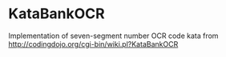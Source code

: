 KataBankOCR
===========

Implementation of seven-segment number OCR code kata from http://codingdojo.org/cgi-bin/wiki.pl?KataBankOCR
